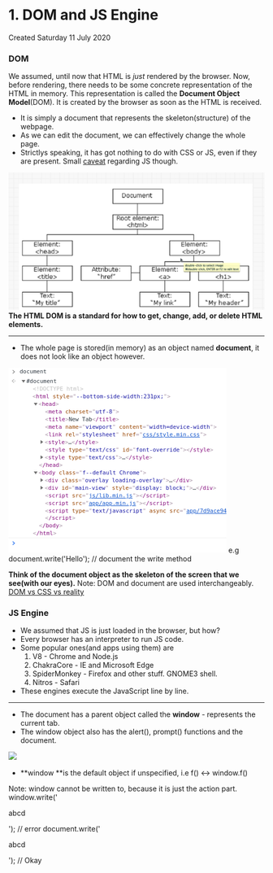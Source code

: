 # 1. DOM and JS Engine
Created Saturday 11 July 2020

### DOM
We assumed, until now that HTML is *just* rendered by the browser. Now, before rendering, there needs to be some concrete representation of the HTML in memory. This representation is called the **Document Object Model**(DOM). It is created by the browser as soon as the HTML is received.

* It is simply a document that represents the skeleton(structure) of the webpage.
* As we can edit the document, we can effectively change the whole page.
* Strictlys speaking, it has got nothing to do with CSS or JS, even if they are present. Small [caveat](https://bitsofco.de/what-exactly-is-the-dom/) regarding JS though.

![](assets/pasted_image.png)
**The HTML DOM is a standard for how to get, change, add, or delete HTML elements.**

*****


* The whole page is stored(in memory) as an object named **document**, it does not look like an object however.

![](assets/pasted_image001.png)
e.g
	document.write('Hello'); // document the write method

**Think of the __document__ object as the skeleton of the screen that we see(with our eyes).**
Note: DOM and document are used interchangeably.
[DOM vs CSS vs reality](https://bitsofco.de/what-exactly-is-the-dom/#:~:text=This%20is%20because%20the%20DOM,styles%20applied%20to%20the%20element.)

### JS Engine

* We assumed that JS is just loaded in the browser, but how?
* Every browser has an interpreter to run JS code.
* Some popular ones(and apps using them) are
	1. V8 - Chrome and Node.js
	2. ChakraCore - IE and Microsoft Edge
	3. SpiderMonkey - Firefox and other stuff. GNOME3 shell.
	4. Nitros - Safari
* These engines execute the JavaScript line by line.


*****


* The document has a parent object called the **window** - represents the current tab.
* The window object also has the alert(), prompt() functions and the document.

![](pic2.png)

* **window **is the default object if unspecified, i.e f() ↔ window.f()

Note: window cannot be written to, because it is just the action part.
	window.write('<p>abcd</p>'); // error
	document.write('<p>abcd</p>'); // Okay

